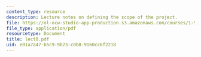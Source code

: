 ```yaml
---
content_type: resource
description: Lecture notes on defining the scope of the project.
file: https://ol-ocw-studio-app-production.s3.amazonaws.com/courses/1-963-a-sustainable-transportation-plan-for-mit-spring-2007/e01a7a47b5c99b23c0b89160cc6f2218_lect8.pdf
file_type: application/pdf
resourcetype: Document
title: lect8.pdf
uid: e01a7a47-b5c9-9b23-c0b8-9160cc6f2218
---
```

